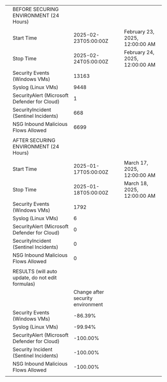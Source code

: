 |     |                                                  |                                   |                                |
| --- | ------------------------------------------------ | --------------------------------- | ------------------------------ |
|     | BEFORE SECURING ENVIRONMENT (24 Hours)           |                                   |                                |
|     |                                                  |                                   |                                |
|     | Start Time                                       | 2025-02-23T05:00:00Z              | February 23, 2025, 12:00:00 AM |
|     | Stop Time                                        | 2025-02-24T05:00:00Z              | February 24, 2025, 12:00:00 AM |
|     | Security Events (Windows VMs)                    | 13163                             |                                |
|     | Syslog (Linux VMs)                               | 9448                              |                                |
|     | SecurityAlert (Microsoft Defender for Cloud)     | 1                                 |                                |
|     | SecurityIncident (Sentinel Incidents)            | 668                               |                                |
|     | NSG Inbound Malicious Flows Allowed              | 6699                              |                                |
|     |                                                  |                                   |                                |
|     | AFTER SECURING ENVIRONMENT (24 Hours)            |                                   |                                |
|     |                                                  |                                   |                                |
|     | Start Time                                       | 2025-01-17T05:00:00Z              | March 17, 2025, 12:00:00 AM    |
|     | Stop Time                                        | 2025-01-18T05:00:00Z              | March 18, 2025, 12:00:00 AM    |
|     | Security Events (Windows VMs)                    | 1792                              |                                |
|     | Syslog (Linux VMs)                               | 6                                 |                                |
|     | SecurityAlert (Microsoft Defender for Cloud)     | 0                                 |                                |
|     | SecurityIncident (Sentinel Incidents)            | 0                                 |                                |
|     | NSG Inbound Malicious Flows Allowed              | 0                                 |                                |
|     |                                                  |                                   |                                |
|     | RESULTS (will auto update, do not edit formulas) |                                   |                                |
|     |                                                  | Change after security environment |                                |
|     | Security Events (Windows VMs)                    | -86.39%                           |                                |
|     | Syslog (Linux VMs)                               | -99.94%                           |                                |
|     | SecurityAlert (Microsoft Defender for Cloud)     | -100.00%                          |                                |
|     | Security Incident (Sentinel Incidents)           | -100.00%                          |                                |
|     | NSG Inbound Malicious Flows Allowed              | -100.00%                          |                                |
|     |                                                  |                                   |                                |